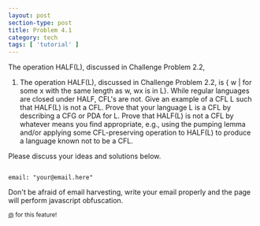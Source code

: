 ```yaml
---
layout: post
section-type: post
title: Problem 4.1
category: tech
tags: [ 'tutorial' ]
---
```

The operation HALF(L), discussed in Challenge Problem 2.2,
<ol>
  <li>The operation HALF(L), discussed in Challenge Problem 2.2, is { w | for some x with the same length as w, wx is in L}. While regular languages are closed under HALF, CFL's are not. Give an example of a CFL L such that HALF(L) is not a CFL. Prove that your language L is a CFL by describing a CFG or PDA for L. Prove that HALF(L) is not a CFL by whatever means you find appropriate, e.g., using the pumping lemma and/or applying some CFL-preserving operation to HALF(L) to produce a language known not to be a CFL. </li>
  
 
</ol>

<p></p>
Please discuss your ideas and solutions below.

<pre><code data-trim class="yaml">
email: "your@email.here"
</code></pre>

Don't be afraid of email harvesting, write your email properly and the page will perform javascript obfuscation.

<small> <a href="" target="\_blank">@</a> for this feature!</small>
